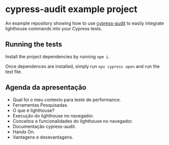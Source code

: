 # cypress-audit example project

An example repository showing how to use [cypress-audit](https://github.com/mfrachet/cypress-audit/) to easily integrate lighthouse commands into your Cypress tests.

## Running the tests

Install the project dependencies by running `npm i`.

Once dependences are installed, simply run `npx cypress open` and run the test file.

## Agenda da apresentação
* Qual foi o meu contexto para teste de performance.
* Ferramentas Pesquisadas.
* O que é lighthouse?
* Execução do lighthouse no navegador.
* Conceitos e funcionalidades do lighthouse no navegador.
* Documentação cypress-audit.
* Hands On.
* Vantagens e desevantagens.


